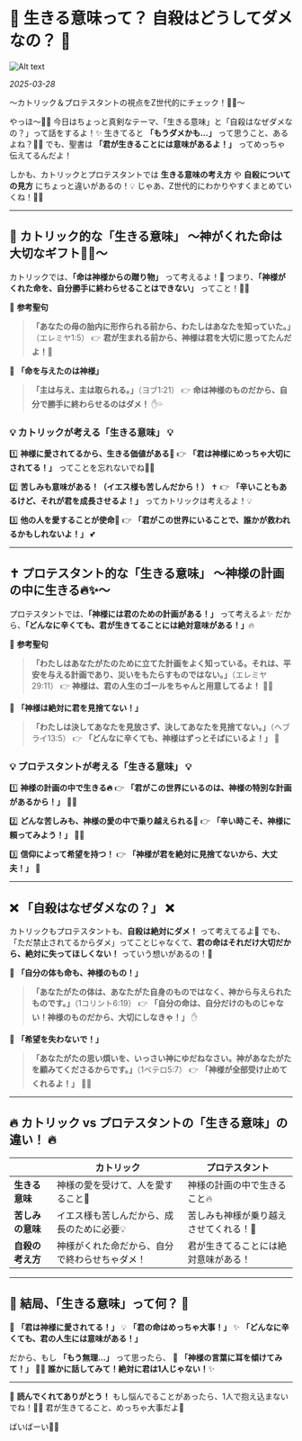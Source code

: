 # 💖 生きる意味って？ 自殺はどうしてダメなの？ 💖

![Alt text](/static/images/blog/asmrchurch_cute_little_girl_with_cyan_hair_eating_chocolate_kaw_1d74016f-ccf6-47d2-86af-b9a8241c004f.png)

*2025-03-28*

〜カトリック＆プロテスタントの視点をZ世代的にチェック！📖✨〜

やっほ〜🥺💖 今日はちょっと真剣なテーマ、「生きる意味」と「自殺はなぜダメなの？」って話をするよ！✨
生きてると **「もうダメかも…」** って思うこと、あるよね？🥺💭 でも、聖書は **「君が生きることには意味があるよ！」** ってめっちゃ伝えてるんだよ！

しかも、カトリックとプロテスタントでは **生きる意味の考え方** や **自殺についての見方** にちょっと違いがあるの！💡
じゃあ、Z世代的にわかりやすくまとめていくね！📖💖

---

## 🌟 **カトリック的な「生きる意味」** 〜神がくれた命は大切なギフト🎁✨〜

カトリックでは、**「命は神様からの贈り物」** って考えるよ！💖
つまり、**「神様がくれた命を、自分勝手に終わらせることはできない」** ってこと！🥺✨

📖 **参考聖句**
> **「あなたの母の胎内に形作られる前から、わたしはあなたを知っていた。」**（エレミヤ1:5）
👉 **君が生まれる前から、神様は君を大切に思ってたんだよ！**💖

📖 **「命を与えたのは神様」**
> **「主は与え、主は取られる。」**（ヨブ1:21）
👉 **命は神様のものだから、自分で勝手に終わらせるのはダメ！** ✋💦

### 💡 **カトリックが考える「生きる意味」** 💡
1️⃣ **神様に愛されてるから、生きる価値がある💖**
👉 **「君は神様にめっちゃ大切にされてる！」** ってことを忘れないでね🥺✨

2️⃣ **苦しみも意味がある！（イエス様も苦しんだから！）** ✝️
👉 **「辛いこともあるけど、それが君を成長させるよ！」** ってカトリックは考えるよ！💡

3️⃣ **他の人を愛することが使命💖**
👉 **「君がこの世界にいることで、誰かが救われるかもしれないよ！」** 💕

---

## ✝️ **プロテスタント的な「生きる意味」** 〜神様の計画の中に生きる🔥✨〜

プロテスタントでは、**「神様には君のための計画がある！」** って考えるよ✨
だから、**「どんなに辛くても、君が生きてることには絶対意味がある！」**🔥

📖 **参考聖句**
> **「わたしはあなたがたのために立てた計画をよく知っている。それは、平安を与える計画であり、災いをもたらすものではない。」**（エレミヤ29:11）
👉 **神様は、君の人生のゴールをちゃんと用意してるよ！** 🥺✨

📖 **「神様は絶対に君を見捨てない！」**
> **「わたしは決してあなたを見放さず、決してあなたを見捨てない。」**（ヘブライ13:5）
👉 **「どんなに辛くても、神様はずっとそばにいるよ！」** 💖

### 💡 **プロテスタントが考える「生きる意味」** 💡
1️⃣ **神様の計画の中で生きる🔥**
👉 **「君がこの世界にいるのは、神様の特別な計画があるから！」** 📖✨

2️⃣ **どんな苦しみも、神様の愛の中で乗り越えられる💪**
👉 **「辛い時こそ、神様に頼ってみよう！」** 🙏✨

3️⃣ **信仰によって希望を持つ！**
👉 **「神様が君を絶対に見捨てないから、大丈夫！」** 💖

---

## ❌ **「自殺はなぜダメなの？」** ❌

カトリックもプロテスタントも、**自殺は絶対にダメ！** って考えてるよ🥺
でも、「ただ禁止されてるからダメ」ってことじゃなくて、**君の命はそれだけ大切だから、絶対に失ってほしくない！** っていう想いがあるの！💖

📖 **「自分の体も命も、神様のもの！」**
> **「あなたがたの体は、あなたがた自身のものではなく、神から与えられたものです。」**（1コリント6:19）
👉 **「自分の命は、自分だけのものじゃない！神様のものだから、大切にしなきゃ！」** ✋

📖 **「希望を失わないで！」**
> **「あなたがたの思い煩いを、いっさい神にゆだねなさい。神があなたがたを顧みてくださるからです。」**（1ペテロ5:7）
👉 **「神様が全部受け止めてくれるよ！」** 💖✨

---

## 🔥 **カトリック vs プロテスタントの「生きる意味」の違い！** 🔥

|  | **カトリック** | **プロテスタント** |
|---|---|---|
| **生きる意味** | 神様の愛を受けて、人を愛すること💖 | 神様の計画の中で生きること🔥 |
| **苦しみの意味** | イエス様も苦しんだから、成長のために必要💡 | 苦しみも神様が乗り越えさせてくれる！💪 |
| **自殺の考え方** | 神様がくれた命だから、自分で終わらせちゃダメ！ | 君が生きてることには絶対意味がある！ |

---

## 🎤 **結局、「生きる意味」って何？** 🎤

💖 **「君は神様に愛されてる！」**
💡 **「君の命はめっちゃ大事！」**
✨ **「どんなに辛くても、君の人生には意味がある！」**

だから、もし **「もう無理…」** って思ったら、
📖 **「神様の言葉に耳を傾けてみて！」** 🥺💖
**誰かに話してみて！絶対に君は1人じゃない！**✨

---

💖 **読んでくれてありがとう！**
もし悩んでることがあったら、1人で抱え込まないでね！🥺✨
君が生きてること、めっちゃ大事だよ💖

ばいばーい💋💕

